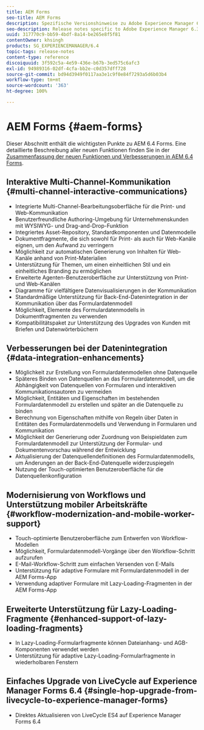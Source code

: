 ```yaml
---
title: AEM Forms
seo-title: AEM Forms
description: Spezifische Versionshinweise zu Adobe Experience Manager 6.3. Forms
seo-description: Release notes specific to Adobe Experience Manager 6.3 Forms.
uuid: 317770c9-bb59-4bdf-8a14-be265e8f5f81
contentOwner: khsingh
products: SG_EXPERIENCEMANAGER/6.4
topic-tags: release-notes
content-type: reference
discoiquuid: 3f592c5a-4e59-436e-b67b-3ed575c6afc3
exl-id: 94989316-02df-4cfa-bb2e-c0d357dff728
source-git-commit: bd94d3949f0117aa3e1c9f0e84f7293a5d6b03b4
workflow-type: tm+mt
source-wordcount: '363'
ht-degree: 100%

---
```


# AEM Forms {#aem-forms}

Dieser Abschnitt enthält die wichtigsten Punkte zu AEM 6.4 Forms. Eine detaillierte Beschreibung aller neuen Funktionen finden Sie in der [Zusammenfassung der neuen Funktionen und Verbesserungen in AEM 6.4 Forms](/help/forms/using/whats-new.md).

## Interaktive Multi-Channel-Kommunikation {#multi-channel-interactive-communications}

* Integrierte Multi-Channel-Bearbeitungsoberfläche für die Print- und Web-Kommunikation
* Benutzerfreundliche Authoring-Umgebung für Unternehmenskunden mit WYSIWYG- und Drag-and-Drop-Funktion
* Integriertes Asset-Repository, Standardkomponenten und Datenmodelle
* Dokumentfragmente, die sich sowohl für Print- als auch für Web-Kanäle eignen, um den Aufwand zu verringern
* Möglichkeit zur automatischen Generierung von Inhalten für Web-Kanäle anhand von Print-Materialien
* Unterstützung für Themen, um einen einheitlichen Stil und ein einheitliches Branding zu ermöglichen
* Erweiterte Agenten-Benutzeroberfläche zur Unterstützung von Print- und Web-Kanälen
* Diagramme für vielfältigere Datenvisualisierungen in der Kommunikation
* Standardmäßige Unterstützung für Back-End-Datenintegration in der Kommunikation über das Formulardatenmodell
* Möglichkeit, Elemente des Formulardatenmodells in Dokumentfragmenten zu verwenden
* Kompatibilitätspaket zur Unterstützung des Upgrades von Kunden mit Briefen und Datenwörterbüchern

## Verbesserungen bei der Datenintegration {#data-integration-enhancements}

* Möglichkeit zur Erstellung von Formulardatenmodellen ohne Datenquelle
* Späteres Binden von Datenquellen an das Formulardatenmodell, um die Abhängigkeit von Datenquellen von Formularen und interaktiven Kommunikationsautoren zu vermeiden
* Möglichkeit, Entitäten und Eigenschaften im bestehenden Formulardatenmodell zu erstellen und später an die Datenquelle zu binden
* Berechnung von Eigenschaften mithilfe von Regeln über Daten in Entitäten des Formulardatenmodells und Verwendung in Formularen und Kommunikation
* Möglichkeit der Generierung oder Zuordnung von Beispieldaten zum Formulardatenmodell zur Unterstützung der Formular- und Dokumentenvorschau während der Entwicklung
* Aktualisierung der Datenquellendefinitionen des Formulardatenmodells, um Änderungen an der Back-End-Datenquelle widerzuspiegeln
* Nutzung der Touch-optimierten Benutzeroberfläche für die Datenquellenkonfiguration

## Modernisierung von Workflows und Unterstützung mobiler Arbeitskräfte {#workflow-modernization-and-mobile-worker-support}

* Touch-optimierte Benutzeroberfläche zum Entwerfen von Workflow-Modellen
* Möglichkeit, Formulardatenmodell-Vorgänge über den Workflow-Schritt aufzurufen
* E-Mail-Workflow-Schritt zum einfachen Versenden von E-Mails
* Unterstützung für adaptive Formulare mit Formulardatenmodell in der AEM Forms-App
* Verwendung adaptiver Formulare mit Lazy-Loading-Fragmenten in der AEM Forms-App

## Erweiterte Unterstützung für Lazy-Loading-Fragmente {#enhanced-support-of-lazy-loading-fragments}

* In Lazy-Loading-Formularfragmente können Dateianhang- und AGB-Komponenten verwendet werden
* Unterstützung für adaptive Lazy-Loading-Formularfragmente in wiederholbaren Fenstern

## Einfaches Upgrade von LiveCycle auf Experience Manager Forms 6.4 {#single-hop-upgrade-from-livecycle-to-experience-manager-forms}

* Direktes Aktualisieren von LiveCycle ES4 auf Experience Manager Forms 6.4
